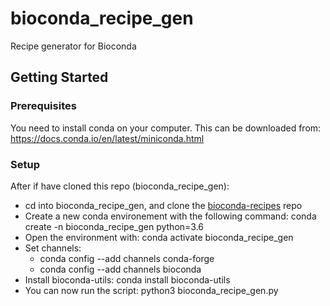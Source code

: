 # bioconda_recipe_gen
Recipe generator for Bioconda

## Getting Started
### Prerequisites
You need to install conda on your computer. This can be downloaded from: https://docs.conda.io/en/latest/miniconda.html

### Setup
After if have cloned this repo (bioconda_recipe_gen):
* cd into bioconda_recipe_gen, and clone the [bioconda-recipes](https://github.com/bioconda/bioconda-recipes.git) repo 
* Create a new conda environement with the following command: conda create -n bioconda_recipe_gen python=3.6
* Open the environment with: conda activate bioconda_recipe_gen
* Set channels:
	* conda config --add channels conda-forge
	* conda config --add channels bioconda
* Install bioconda-utils: conda install bioconda-utils
* You can now run the script: python3 bioconda_recipe_gen.py

